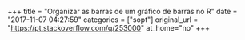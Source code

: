 +++
title = "Organizar as barras de um gráfico de barras no R"
date = "2017-11-07 04:27:59"
categories = ["sopt"]
original_url = "https://pt.stackoverflow.com/q/253000"
at_home="no"
+++

